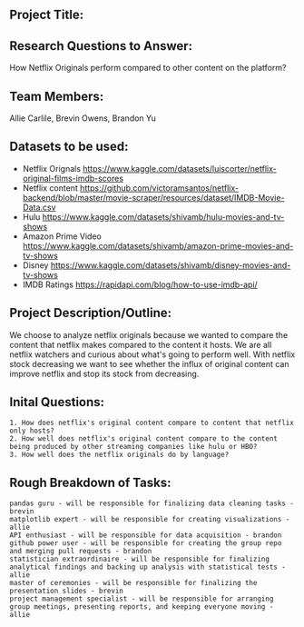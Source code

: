 ## Project Title: 
## Research Questions to Answer: 
How Netflix Originals perform compared to other content on the platform?
## Team Members: 
Allie Carlile, Brevin Owens, Brandon Yu
## Datasets to be used: 
- Netflix Orignals https://www.kaggle.com/datasets/luiscorter/netflix-original-films-imdb-scores
- Netflix content https://github.com/victoramsantos/netflix-backend/blob/master/movie-scraper/resources/dataset/IMDB-Movie-Data.csv
- Hulu https://www.kaggle.com/datasets/shivamb/hulu-movies-and-tv-shows
- Amazon Prime Video https://www.kaggle.com/datasets/shivamb/amazon-prime-movies-and-tv-shows
- Disney https://www.kaggle.com/datasets/shivamb/disney-movies-and-tv-shows
- IMDB Ratings https://rapidapi.com/blog/how-to-use-imdb-api/
## Project Description/Outline:
We choose to analyze netflix originals because we wanted to compare the content that netflix makes compared to the content it hosts. We are all netflix watchers and curious about what's going to perform well. With netflix stock decreasing we want to see whether the influx of original content can improve netflix and stop its stock from decreasing. 
## Inital Questions:
    1. How does netflix's original content compare to content that netflix only hosts?
    2. How well does netflix's original content compare to the content being produced by other streaming companies like hulu or HBO?
    3. How well does the netflix originals do by language?
## Rough Breakdown of Tasks:
    pandas guru - will be responsible for finalizing data cleaning tasks - brevin
    matplotlib expert - will be responsible for creating visualizations - allie
    API enthusiast - will be responsible for data acquisition - brandon
    github power user - will be responsible for creating the group repo and merging pull requests - brandon
    statistician extraordinaire - will be responsible for finalizing analytical findings and backing up analysis with statistical tests - allie
    master of ceremonies - will be responsible for finalizing the presentation slides - brevin
    project management specialist - will be responsible for arranging group meetings, presenting reports, and keeping everyone moving - allie